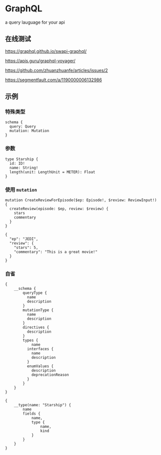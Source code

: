 # GraphQL

a query lauguage for your api

## 在线测试

https://graphql.github.io/swapi-graphql/

https://apis.guru/graphql-voyager/

https://github.com/zhuanzhuanfe/articles/issues/2

https://segmentfault.com/a/1190000006132986



## 示例

### 特殊类型

```
schema {
  query: Query
  mutation: Mutation
}
```

### 参数

```
type Starship {
  id: ID!
  name: String!
  length(unit: LengthUnit = METER): Float
}
```

### 使用 `mutation`


```
mutation CreateReviewForEpisode($ep: Episode!, $review: ReviewInput!) {
  createReview(episode: $ep, review: $review) {
    stars
    commentary
  }
}

{
  "ep": "JEDI",
  "review": {
    "stars": 5,
    "commentary": "This is a great movie!"
  }
}
```

### 自省

```
{
    __schema {
      	queryType {
      	  name
      	  description
      	}
      	mutationType {
      	  name
      	  description
      	}
      	directives {
      	  description
      	}
        types {
            name
          interfaces {
            name
            description
          }
          enumValues {
            description
            deprecationReason
          }
        }
    }
}
```

```
{
    __type(name: "Starship") {
        name
        fields {
            name,
            type {
                name,
                kind
            }
        }
    }
}
```


